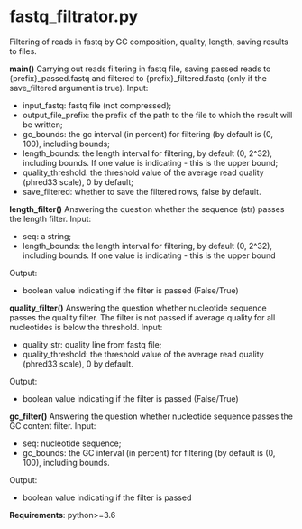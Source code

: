 # fastq_filtrator.py

Filtering of reads in fastq by GC composition, quality, length, saving results to files.

**main()**
Carrying out reads filtering in fastq file, saving passed reads to {prefix}_passed.fastq and filtered to
{prefix}_filtered.fastq (only if the save_filtered argument is true).
Input:
- input_fastq: fastq file (not compressed);
- output_file_prefix: the prefix of the path to the file to which the result will be written;
- gc_bounds: the gc interval (in percent) for filtering (by default is (0, 100), including bounds;
- length_bounds: the length interval for filtering, by default (0, 2^32), including bounds. If one value is indicating - this is the upper bound;
- quality_threshold: the threshold value of the average read quality (phred33 scale), 0 by default;
- save_filtered: whether to save the filtered rows, false by default.

**length_filter()**
 Answering the question whether the sequence (str) passes the length filter.
 Input:
- seq: a string;
- length_bounds: the length interval for filtering, by default (0, 2^32), including bounds. If one value is indicating - this is the upper bound

Output:
- boolean value indicating if the filter is passed (False/True)

**quality_filter()**
 Answering the question whether nucleotide sequence passes the quality filter. The filter is not passed if average quality for all nucleotides is below the threshold.
 Input:
- quality_str: quality line from fastq file;
- quality_threshold: the threshold value of the average read quality (phred33 scale), 0 by default.

Output:
- boolean value indicating if the filter is passed (False/True)
 
**gc_filter()**
 Answering the question whether nucleotide sequence passes the GC content filter.
 Input:
 - seq: nucleotide sequence;
 - gc_bounds: the GC interval (in percent) for filtering (by default is (0, 100), including bounds.

Output:
 - boolean value indicating if the filter is passed

**Requirements**:
python>=3.6
